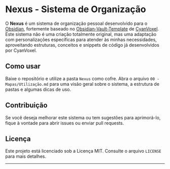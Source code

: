 # Nexus - Sistema de Organização

O **Nexus** é um sistema de organização pessoal desenvolvido para o [Obsidian](https://obsidian.md/), fortemente baseado no [Obsidian-Vault-Template](https://github.com/CyanVoxel/Obsidian-Vault-Template) de [CyanVoxel](https://www.youtube.com/@cyanvoxel). Este sistema não é uma criação totalmente original, mas uma adaptação com personalizações específicas para atender às minhas necessidades, aproveitando estruturas, conceitos e snippets de código já desenvolvidos por CyanVoxel.

## Como usar
Baixe o repositório e utilize a pasta `Nexus` como cofre. Abra o arquivo `00 - Mapas/Utilização.md` para uma visão geral sobre o sistema, a estrutura de pastas e algumas dicas de uso.

## Contribuição

Se você deseja melhorar este sistema ou tem sugestões para aprimorá-lo, fique à vontade para abrir issues ou enviar pull requests.

## Licença

Este projeto está licenciado sob a Licença MIT. Consulte o arquivo `LICENSE` para mais detalhes.

---
